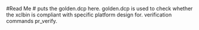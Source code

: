 #Read Me #
  puts the golden.dcp here. golden.dcp is used to check whether the xclbin is compliant with specific platform design for. verification commands pr_verify.
